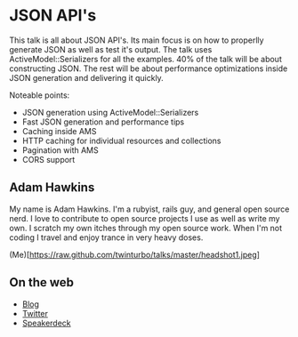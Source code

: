 # JSON API's

This talk is all about JSON API's. Its main focus is on how to
properlly generate JSON as well as test it's output. The talk uses
ActiveModel::Serializers for all the examples. 40% of the talk will be
about constructing JSON. The rest will be about performance
optimizations inside JSON generation and delivering it quickly.

Noteable points:

* JSON generation using ActiveModel::Serializers
* Fast JSON generation and performance tips
* Caching inside AMS
* HTTP caching for individual resources and collections
* Pagination with AMS
* CORS support


## Adam Hawkins

My name is Adam Hawkins. I'm a rubyist, rails guy, and general
open source nerd. I love to contribute to open source projects I use as
well as write my own. I scratch my own itches through my open source
work. When I'm not coding I travel and enjoy trance in very heavy doses.


(Me)[https://raw.github.com/twinturbo/talks/master/headshot1.jpeg]

## On the web

- [Blog](http://broadcastingadam.com)
- [Twitter](https://twitter.com/adman65)
- [Speakerdeck](https://speakerdeck.com/u/twinturbo)


